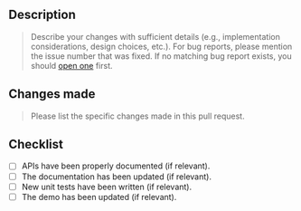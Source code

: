 ## Description

> Describe your changes with sufficient details (e.g., implementation considerations, design choices, etc.). For bug reports, please mention the issue number that was fixed. If no matching bug report exists, you should [open one](https://github.com/SRGSSR/pillarbox-android/issues/new?template=bug_report.yml) first.

## Changes made

> Please list the specific changes made in this pull request.

## Checklist

- [ ] APIs have been properly documented (if relevant).
- [ ] The documentation has been updated (if relevant).
- [ ] New unit tests have been written (if relevant).
- [ ] The demo has been updated (if relevant).
